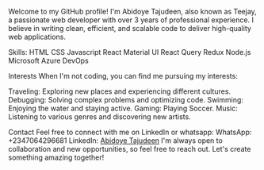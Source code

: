 Welcome to my GitHub profile! I'm Abidoye Tajudeen, also known as Teejay, a passionate web developer with over 3 years of professional experience. I believe in writing clean, efficient, and scalable code to deliver high-quality web applications.

Skills:
HTML
CSS
Javascript
React
Material UI
React Query
Redux
Node.js
Microsoft Azure
DevOps

Interests
When I'm not coding, you can find me pursuing my interests:

Traveling: Exploring new places and experiencing different cultures.
Debugging: Solving complex problems and optimizing code.
Swimming: Enjoying the water and staying active.
Gaming: Playing Soccer.
Music: Listening to various genres and discovering new artists.

Contact
Feel free to connect with me on LinkedIn or whatsapp:
WhatsApp: +2347064296681
LinkedIn: [Abidoye Tajudeen](https://www.linkedin.com/in/tajudeen-abidoye-b34b34225/)
I'm always open to collaboration and new opportunities, so feel free to reach out. Let's create something amazing together!
